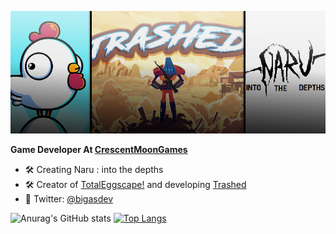 ![Bigas](header.jpg)

**Game Developer At [CrescentMoonGames](http://www.crescentmoongames.com)** 

 - 🛠 Creating Naru : into the depths
 - 🛠 Creator of [TotalEggscape!](https://play.google.com/store/apps/details?id=com.CrescentMoonGames.TotalEggscape) and developing [Trashed](https://store.steampowered.com/app/1268360/Trashed/)
 - 💬 Twitter: [@bigasdev](https://twitter.com/bigasdev)


![Anurag's GitHub stats](https://github-readme-stats.vercel.app/api?username=bigasdev&count_private=true&show_icons=true&theme=tokyonight)
[![Top Langs](https://github-readme-stats.vercel.app/api/top-langs/?username=bigasdev&theme=tokyonight)](https://github.com/anuraghazra/github-readme-stats)
 
